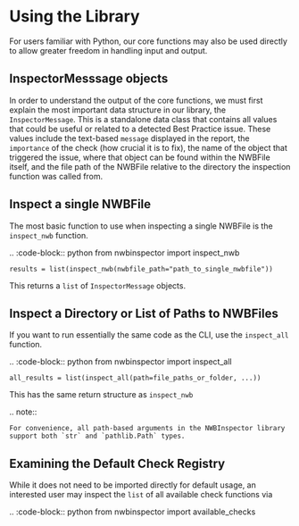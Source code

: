 Using the Library
=================

For users familiar with Python, our core functions may also be used directly to allow greater freedom in handling input and output.


InspectorMesssage objects
-------------------------

In order to understand the output of the core functions, we must first explain the most important data structure in our
library, the `InspectorMessage`. This is a standalone data class that contains all values that could be useful or 
related to a detected Best Practice issue. These values include the text-based `message` displayed in the report, 
the `importance` of the check (how crucial it is to fix), the name of the object that triggered the issue, where that
object can be found within the NWBFile itself, and the file path of the NWBFile relative to the directory the inspection
function was called from.


Inspect a single NWBFile
------------------------

The most basic function to use when inspecting a single NWBFile is the `inspect_nwb` function.

.. :code-block:: python
    from nwbinspector import inspect_nwb
    
    results = list(inspect_nwb(nwbfile_path="path_to_single_nwbfile"))

This returns a `list` of `InspectorMessage` objects.


Inspect a Directory or List of Paths to NWBFiles
------------------------------------------------

If you want to run essentially the same code as the CLI, use the `inspect_all` function.

.. :code-block:: python
    from nwbinspector import inspect_all
    
    all_results = list(inspect_all(path=file_paths_or_folder, ...))

This has the same return structure as `inspect_nwb`


.. note::

    For convenience, all path-based arguments in the NWBInspector library support both `str` and `pathlib.Path` types.


Examining the Default Check Registry
------------------------------------

While it does not need to be imported directly for default usage, an interested user may inspect the `list` of all
available check functions via

.. :code-block:: python
    from nwbinspector import available_checks

